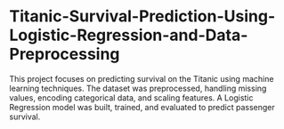 # Titanic-Survival-Prediction-Using-Logistic-Regression-and-Data-Preprocessing
This project focuses on predicting survival on the Titanic using machine learning techniques. The dataset was preprocessed, handling missing values, encoding categorical data, and scaling features. A Logistic Regression model was built, trained, and evaluated to predict passenger survival.
